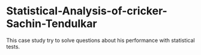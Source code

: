 # Statistical-Analysis-of-cricker-Sachin-Tendulkar
This case study  try to solve questions about his performance with statistical tests.
